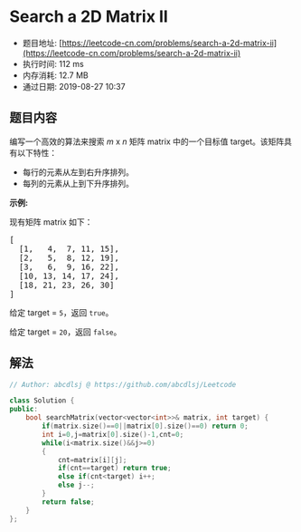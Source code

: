 # Search a 2D Matrix II 
- 题目地址: [https://leetcode-cn.com/problems/search-a-2d-matrix-ii](https://leetcode-cn.com/problems/search-a-2d-matrix-ii)
- 执行时间: 112 ms
- 内存消耗: 12.7 MB
- 通过日期: 2019-08-27 10:37

## 题目内容
<p>编写一个高效的算法来搜索 <em>m</em> x <em>n</em> 矩阵 matrix 中的一个目标值 target。该矩阵具有以下特性：</p>

<ul>
	<li>每行的元素从左到右升序排列。</li>
	<li>每列的元素从上到下升序排列。</li>
</ul>

<p><strong>示例:</strong></p>

<p>现有矩阵 matrix 如下：</p>

<pre>[
  [1,   4,  7, 11, 15],
  [2,   5,  8, 12, 19],
  [3,   6,  9, 16, 22],
  [10, 13, 14, 17, 24],
  [18, 21, 23, 26, 30]
]
</pre>

<p>给定 target = <code>5</code>，返回 <code>true</code>。</p>

<p>给定 target = <code>20</code>，返回 <code>false</code>。</p>


## 解法
```cpp
// Author: abcdlsj @ https://github.com/abcdlsj/Leetcode

class Solution {
public:
    bool searchMatrix(vector<vector<int>>& matrix, int target) {
        if(matrix.size()==0||matrix[0].size()==0) return 0;
        int i=0,j=matrix[0].size()-1,cnt=0;
        while(i<matrix.size()&&j>=0)
        {
            cnt=matrix[i][j];
            if(cnt==target) return true;
            else if(cnt<target) i++;
            else j--;
        }
        return false;
    }
};

```